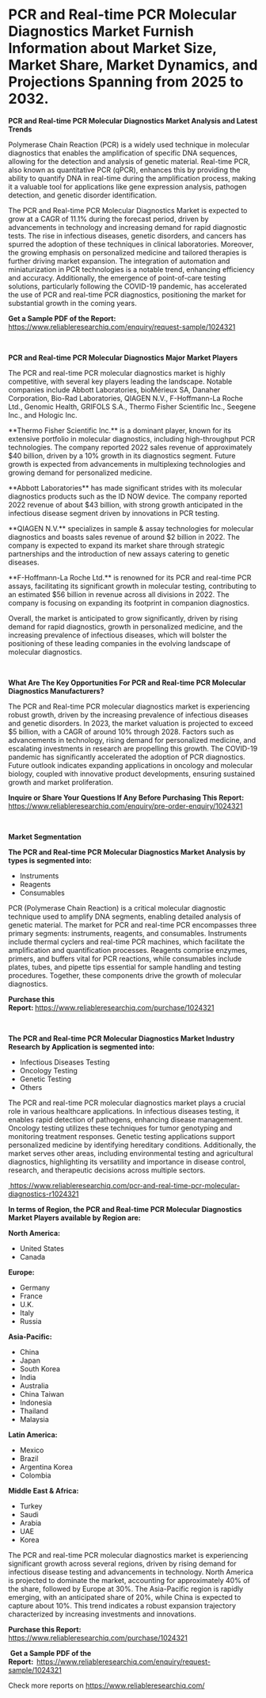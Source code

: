 <p><h1>PCR and Real-time PCR Molecular Diagnostics Market Furnish Information about Market Size, Market Share, Market Dynamics, and Projections Spanning from 2025 to 2032.</h1></p><p><strong>PCR and Real-time PCR Molecular Diagnostics Market Analysis and Latest Trends</strong></p>
<p><p>Polymerase Chain Reaction (PCR) is a widely used technique in molecular diagnostics that enables the amplification of specific DNA sequences, allowing for the detection and analysis of genetic material. Real-time PCR, also known as quantitative PCR (qPCR), enhances this by providing the ability to quantify DNA in real-time during the amplification process, making it a valuable tool for applications like gene expression analysis, pathogen detection, and genetic disorder identification.</p><p>The PCR and Real-time PCR Molecular Diagnostics Market is expected to grow at a CAGR of 11.1% during the forecast period, driven by advancements in technology and increasing demand for rapid diagnostic tests. The rise in infectious diseases, genetic disorders, and cancers has spurred the adoption of these techniques in clinical laboratories. Moreover, the growing emphasis on personalized medicine and tailored therapies is further driving market expansion. The integration of automation and miniaturization in PCR technologies is a notable trend, enhancing efficiency and accuracy. Additionally, the emergence of point-of-care testing solutions, particularly following the COVID-19 pandemic, has accelerated the use of PCR and real-time PCR diagnostics, positioning the market for substantial growth in the coming years.</p></p>
<p><strong>Get a Sample PDF of the Report:&nbsp;</strong> <a href="https://www.reliableresearchiq.com/enquiry/request-sample/1024321?utm_campaign=2477&utm_medium=2&utm_source=Github&utm_content=ia&utm_term=04032025&utm_id=pcr-and-real-time-pcr-molecular-diagnostics">https://www.reliableresearchiq.com/enquiry/request-sample/1024321</a></p>
<p>&nbsp;</p>
<p><strong>PCR and Real-time PCR Molecular Diagnostics Major Market Players</strong></p>
<p><p>The PCR and real-time PCR molecular diagnostics market is highly competitive, with several key players leading the landscape. Notable companies include Abbott Laboratories, bioMérieux SA, Danaher Corporation, Bio-Rad Laboratories, QIAGEN N.V., F-Hoffmann-La Roche Ltd., Genomic Health, GRIFOLS S.A., Thermo Fisher Scientific Inc., Seegene Inc., and Hologic Inc.</p><p>**Thermo Fisher Scientific Inc.** is a dominant player, known for its extensive portfolio in molecular diagnostics, including high-throughput PCR technologies. The company reported 2022 sales revenue of approximately $40 billion, driven by a 10% growth in its diagnostics segment. Future growth is expected from advancements in multiplexing technologies and growing demand for personalized medicine.</p><p>**Abbott Laboratories** has made significant strides with its molecular diagnostics products such as the ID NOW device. The company reported 2022 revenue of about $43 billion, with strong growth anticipated in the infectious disease segment driven by innovations in PCR testing.</p><p>**QIAGEN N.V.** specializes in sample & assay technologies for molecular diagnostics and boasts sales revenue of around $2 billion in 2022. The company is expected to expand its market share through strategic partnerships and the introduction of new assays catering to genetic diseases.</p><p>**F-Hoffmann-La Roche Ltd.** is renowned for its PCR and real-time PCR assays, facilitating its significant growth in molecular testing, contributing to an estimated $56 billion in revenue across all divisions in 2022. The company is focusing on expanding its footprint in companion diagnostics.</p><p>Overall, the market is anticipated to grow significantly, driven by rising demand for rapid diagnostics, growth in personalized medicine, and the increasing prevalence of infectious diseases, which will bolster the positioning of these leading companies in the evolving landscape of molecular diagnostics.</p></p>
<p>&nbsp;</p>
<p><strong>What Are The Key Opportunities For PCR and Real-time PCR Molecular Diagnostics Manufacturers?</strong></p>
<p><p>The PCR and Real-time PCR molecular diagnostics market is experiencing robust growth, driven by the increasing prevalence of infectious diseases and genetic disorders. In 2023, the market valuation is projected to exceed $5 billion, with a CAGR of around 10% through 2028. Factors such as advancements in technology, rising demand for personalized medicine, and escalating investments in research are propelling this growth. The COVID-19 pandemic has significantly accelerated the adoption of PCR diagnostics. Future outlook indicates expanding applications in oncology and molecular biology, coupled with innovative product developments, ensuring sustained growth and market proliferation.</p></p>
<p><strong>Inquire or Share Your Questions If Any Before Purchasing This Report:</strong> <a href="https://www.reliableresearchiq.com/enquiry/pre-order-enquiry/1024321?utm_campaign=2477&utm_medium=2&utm_source=Github&utm_content=ia&utm_term=04032025&utm_id=pcr-and-real-time-pcr-molecular-diagnostics">https://www.reliableresearchiq.com/enquiry/pre-order-enquiry/1024321</a></p>
<p>&nbsp;</p>
<p><strong>Market Segmentation</strong></p>
<p><strong>The PCR and Real-time PCR Molecular Diagnostics Market Analysis by types is segmented into:</strong></p>
<p><ul><li>Instruments</li><li>Reagents</li><li>Consumables</li></ul></p>
<p><p>PCR (Polymerase Chain Reaction) is a critical molecular diagnostic technique used to amplify DNA segments, enabling detailed analysis of genetic material. The market for PCR and real-time PCR encompasses three primary segments: instruments, reagents, and consumables. Instruments include thermal cyclers and real-time PCR machines, which facilitate the amplification and quantification processes. Reagents comprise enzymes, primers, and buffers vital for PCR reactions, while consumables include plates, tubes, and pipette tips essential for sample handling and testing procedures. Together, these components drive the growth of molecular diagnostics.</p></p>
<p><strong>Purchase this Report:&nbsp;</strong><a href="https://www.reliableresearchiq.com/purchase/1024321?utm_campaign=2477&utm_medium=2&utm_source=Github&utm_content=ia&utm_term=04032025&utm_id=pcr-and-real-time-pcr-molecular-diagnostics">https://www.reliableresearchiq.com/purchase/1024321</a></p>
<p>&nbsp;</p>
<p><strong>The PCR and Real-time PCR Molecular Diagnostics Market Industry Research by Application is segmented into:</strong></p>
<p><ul><li>Infectious Diseases Testing</li><li>Oncology Testing</li><li>Genetic Testing</li><li>Others</li></ul></p>
<p><p>The PCR and real-time PCR molecular diagnostics market plays a crucial role in various healthcare applications. In infectious diseases testing, it enables rapid detection of pathogens, enhancing disease management. Oncology testing utilizes these techniques for tumor genotyping and monitoring treatment responses. Genetic testing applications support personalized medicine by identifying hereditary conditions. Additionally, the market serves other areas, including environmental testing and agricultural diagnostics, highlighting its versatility and importance in disease control, research, and therapeutic decisions across multiple sectors.</p></p>
<p><a href="https://www.reliableresearchiq.com/pcr-and-real-time-pcr-molecular-diagnostics-r1024321?utm_campaign=2477&utm_medium=2&utm_source=Github&utm_content=ia&utm_term=04032025&utm_id=pcr-and-real-time-pcr-molecular-diagnostics">&nbsp;https://www.reliableresearchiq.com/pcr-and-real-time-pcr-molecular-diagnostics-r1024321</a></p>
<p><strong>In terms of Region, the PCR and Real-time PCR Molecular Diagnostics Market Players available by Region are:</strong></p>
<p>
    <p> <strong> North America: </strong>
        <ul>
            <li>United States</li>
            <li>Canada</li>
        </ul>
        </p> 
    <p> <strong> Europe: </strong>
        <ul>
            <li>Germany</li>
            <li>France</li>
            <li>U.K.</li>
            <li>Italy</li>
            <li>Russia</li>
        </ul>
        </p> 
    <p> <strong> Asia-Pacific: </strong>
        <ul>
            <li>China</li>
            <li>Japan</li>
            <li>South Korea</li>
            <li>India</li>
            <li>Australia</li>
            <li>China Taiwan</li>
            <li>Indonesia</li>
            <li>Thailand</li>
            <li>Malaysia</li>
        </ul>
        </p> 
    <p> <strong> Latin America: </strong>
        <ul>
            <li>Mexico</li>
            <li>Brazil</li>
            <li>Argentina Korea</li>
            <li>Colombia</li>
        </ul>
        </p> 
    <p> <strong> Middle East & Africa: </strong>
        <ul>
            <li>Turkey</li>
            <li>Saudi</li>
            <li>Arabia</li>
            <li>UAE</li>
            <li>Korea</li>
        </ul>
    </p>
    </p>
<p><p>The PCR and real-time PCR molecular diagnostics market is experiencing significant growth across several regions, driven by rising demand for infectious disease testing and advancements in technology. North America is projected to dominate the market, accounting for approximately 40% of the share, followed by Europe at 30%. The Asia-Pacific region is rapidly emerging, with an anticipated share of 20%, while China is expected to capture about 10%. This trend indicates a robust expansion trajectory characterized by increasing investments and innovations.</p></p>
<p><strong>Purchase this Report: </strong><a href="https://www.reliableresearchiq.com/purchase/1024321?utm_campaign=2477&utm_medium=2&utm_source=Github&utm_content=ia&utm_term=04032025&utm_id=pcr-and-real-time-pcr-molecular-diagnostics">https://www.reliableresearchiq.com/purchase/1024321</a></p>
<p>&nbsp;<strong>Get a Sample PDF of the Report:&nbsp;&nbsp;</strong><a href="https://www.reliableresearchiq.com/enquiry/request-sample/1024321?utm_campaign=2477&utm_medium=2&utm_source=Github&utm_content=ia&utm_term=04032025&utm_id=pcr-and-real-time-pcr-molecular-diagnostics">https://www.reliableresearchiq.com/enquiry/request-sample/1024321</a></p>
<p><strong></strong></p>
<p>Check more reports on <a href="https://www.reliableresearchiq.com/?utm_campaign=2477&utm_medium=2&utm_source=Github&utm_content=ia&utm_term=04032025&utm_id=pcr-and-real-time-pcr-molecular-diagnostics">https://www.reliableresearchiq.com/</a></p>